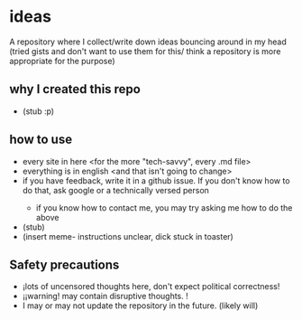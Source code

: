 # ideas
A repository where I collect/write down ideas bouncing around in my head
(tried gists and don't want to use them for this/ think a repository is more appropriate for the purpose)

## why I created this repo
- (stub :p)

## how to use
- every site in here <for the more "tech-savvy", every .md file>
- everything is in english <and that isn't going to change>
- if you have feedback, write it in a github issue. If you don't know how to do that, ask google or a technically versed person <you will need a github account>
    - if you know how to contact me, you may try asking me how to do the above
- (stub)
- (insert meme- instructions unclear, dick stuck in toaster)

## Safety precautions
- ¡lots of uncensored thoughts here, don't expect political correctness!
- ¡¡warning! may contain disruptive thoughts. !
- I may or may not update the repository in the future. (likely will)
